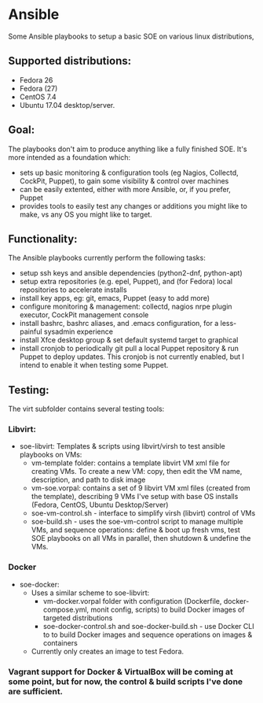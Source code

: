 # Ansible
Some Ansible playbooks to setup a basic SOE on various linux distributions, 

## Supported distributions: 
 * Fedora 26
 * Fedora (27) 
 * CentOS 7.4 
 * Ubuntu 17.04 desktop/server.

## Goal:
The playbooks don't aim to produce anything like a fully finished SOE. It's more intended as a foundation which:
 * sets up basic monitoring & configuration tools (eg Nagios, Collectd, CockPit, Puppet), to gain some visibility & control over machines
 * can be easily extented, either with more Ansible, or, if you prefer, Puppet
 * provides tools to easily test any changes or additions you might like to make, vs any OS you might like to target.

## Functionality:
The Ansible playbooks currently perform the following tasks:
 * setup ssh keys and ansible dependencies (python2-dnf, python-apt)
 * setup extra repositories (e.g. epel, Puppet), and (for Fedora) local repositories to accelerate installs
 * install key apps, eg: git, emacs, Puppet (easy to add more)
 * configure monitoring & management: collectd, nagios nrpe plugin executor, CockPit management console
 * install bashrc, bashrc aliases, and .emacs configuration, for a less-painful sysadmin experience
 * install Xfce desktop group & set default systemd target to graphical
 * install cronjob to periodically git pull a local Puppet repository & run Puppet to deploy updates. This cronjob is not currently enabled, but I intend to enable it when testing some Puppet.

## Testing:
The virt subfolder contains several testing tools:

### Libvirt:
 * soe-libvirt: Templates & scripts using libvirt/virsh to test ansible playbooks on VMs:
   * vm-template folder: contains a template libvirt VM xml file for creating VMs. To create a new VM: copy, then edit the VM name, description, and path to disk image
   * vm-soe.vorpal: contains a set of 9 libvirt VM xml files (created from the template), describing 9 VMs I've setup with base OS installs (Fedora, CentOS, Ubuntu Desktop/Server)
   * soe-vm-control.sh - interface to simplify virsh (libvirt) control of VMs
   * soe-build.sh - uses the soe-vm-control script to manage multiple VMs, and sequence operations: define & boot up fresh vms, test SOE playbooks on all VMs in parallel, then shutdown & undefine the VMs.

### Docker
 * soe-docker:
   * Uses a similar scheme to soe-libvirt:
     * vm-docker.vorpal folder with configuration (Dockerfile, docker-compose.yml, monit config, scripts) to build Docker images of targeted distributions
     * soe-docker-control.sh and soe-docker-build.sh - use Docker CLI to to build Docker images and sequence operations on images & containers
   * Currently only creates an image to test Fedora.
   
### Vagrant support for Docker & VirtualBox will be coming at some point, but for now, the control & build scripts I've done are sufficient.
